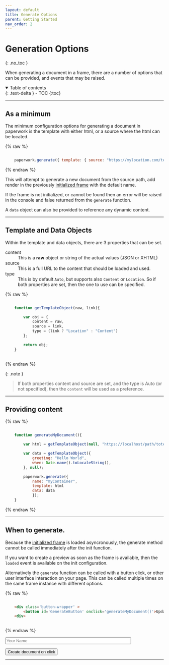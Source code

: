 ```yaml
---
layout: default
title: Generate Options
parent: Getting Started
nav_order: 2
---
```


# Generation Options
{: .no_toc }

When generating a document in a frame, there are a number of options that can be provided, and events that may be raised.

<details open markdown="block">
  <summary>
    Table of contents
  </summary>
  {: .text-delta }
- TOC
{:toc}
</details>

---

## As a minimum

The minimum configuration options for generating a document in paperwork is the template with either html, or a source where the html can be located.

{% raw %}
```javascript

    paperwork.generate({ template: { source: "https://mylocation.com/templates/first.html"}});

```
{% endraw %}

This will attempt to generate a new document from the source path, add render in the previously <a href='init_config' >initialized frame</a> with the default name. 

If the frame is not initialized, or cannot be found then an error will be raised in the console and false returned from the `generate` function.

A `data` object can also be provided to reference any dynamic content.

---

## Template and Data Objects

Within the template and data objects, there are 3 properties that can be set.

<dl>
    <dt>content</dt>
    <dd>This is a <strong>raw</strong> object or string of the actual values (JSON or XHTML)</dd>
    <dt>source</dt>
    <dd>This is a full URL to the content that should be loaded and used.</dd>
    <dt>type</dt>
    <dd>This is by default <code>Auto</code>, but supports also <code>Content</code> or <code>Location</code>. So if both properties are set, then the one to use can be specified.</dd>
</dl>

{% raw %}
```javascript

    function getTemplateObject(raw, link){

        var obj = {
            content = raw,
            source = link,
            type = (link ? "Location" : "Content")
        };

        return obj;
    }
    
```
{% endraw %}

{: .note }
> If both properties content and source are set, and the type is Auto (or not specified), 
> then the `content` will be used as a preference.

---

## Providing content 


{% raw %}
```javascript

    function generateMyDocument(){

        var html = getTemplateObject(null, "https://localhost/path/totemplate.html");

        var data = getTemplateObject({
            greeting: "Hello World", 
            when: Date.name().toLocaleString(),
        }, null);

        paperwork.generate({
            name: "myContainer", 
            template: html
            data: data
            });
    }
```
{% endraw %}

---

## When to generate.

Because the  <a href='init_config' >initialized frame</a> is loaded asyncronously, the generate method cannot be called immediately after the init function.

If you want to create a preview as soon as the frame is available, then the `loaded` event is available on the init configuration.

Alternatively the `generate` function can be called with a button click, or other user interface interaction on your page. 
This can be called multiple times on the same frame instance with different options.


{% raw %}
```html

    <div class='button-wrapper' >
        <button id='GenerateButton' onclick='generateMyDocument()'>Update Document</button>
    <div>
    
```
{% endraw %}

<input type='text' class='generateName' style='width: 400px' placeholder='Your Name' ></input>

<button class="btn generateDoc">Create document on click</button>

<script>

var count = 0;

const generateDoc = document.querySelector('.generateDoc');
const generateName = document.querySelector('.generateName');

jtd.addEvent(generateDoc, 'click', function(){
  count++;
  var inputName = generateName.value;
  var source = "https://raw.githubusercontent.com/richard-scryber/PaperworkDayDocs/main/docs/_samples/nodata/buttonCounterIncrement.html"
  var data = { count: count, name: inputName ?? "None" };

  paperwork.generate({
    name: 'ButtonGenerate',
    template: {source: source},
    data: {content: data}
  });

});
</script>

<!-- the frame will be initialzed by the code in the root default _layout -->
<div id='buttonGenerate' class='document-container' name='ButtonGenerate' data-pw-ui="Default, Code, Edit" ></div>

---